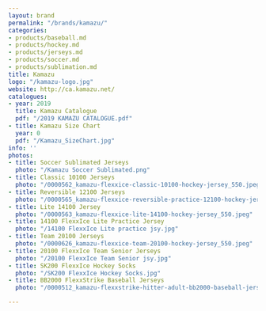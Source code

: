 ```yaml
---
layout: brand
permalink: "/brands/kamazu/"
categories:
- products/baseball.md
- products/hockey.md
- products/jerseys.md
- products/soccer.md
- products/sublimation.md
title: Kamazu
logo: "/kamazu-logo.jpg"
website: http://ca.kamazu.net/
catalogues:
- year: 2019
  title: Kamazu Catalogue
  pdf: "/2019 KAMAZU CATALOGUE.pdf"
- title: Kamazu Size Chart
  year: 0
  pdf: "/Kamazu_SizeChart.jpg"
info: ''
photos:
- title: Soccer Sublimated Jerseys
  photo: "/Kamazu Soccer Sublimated.png"
- title: Classic 10100 Jerseys
  photo: "/0000562_kamazu-flexxice-classic-10100-hockey-jersey_550.jpeg"
- title: Reversible 12100 Jerseys
  photo: "/0000565_kamazu-flexxice-reversible-practice-12100-hockey-jersey_550.jpeg"
- title: Lite 14100 Jersey
  photo: "/0000563_kamazu-flexxice-lite-14100-hockey-jersey_550.jpeg"
- title: 14100 FlexxIce Lite Practice Jersey
  photo: "/14100 FlexxIce Lite practice jsy.jpg"
- title: Team 20100 Jerseys
  photo: "/0000626_kamazu-flexxice-team-20100-hockey-jersey_550.jpeg"
- title: 20100 FlexxIce Team Senior Jerseys
  photo: "/20100 FlexxIce Team Senior jsy.jpg"
- title: SK200 FlexxIce Hockey Socks
  photo: "/SK200 FlexxIce Hockey Socks.jpg"
- title: BB2000 FlexxStrike Baseball Jerseys
  photo: "/0000512_kamazu-flexxstrike-hitter-adult-bb2000-baseball-jersey_220.png"

---
```


